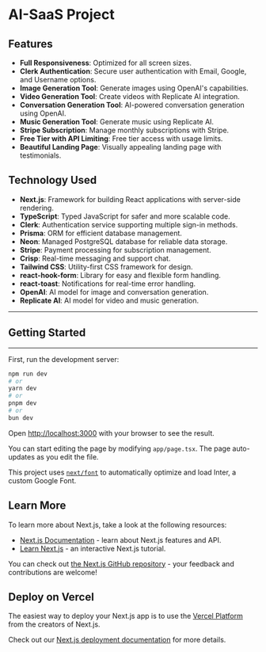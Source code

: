 



# AI-SaaS Project

## Features

- **Full Responsiveness**: Optimized for all screen sizes.
- **Clerk Authentication**: Secure user authentication with Email, Google, and Username options.
- **Image Generation Tool**: Generate images using OpenAI's capabilities.
- **Video Generation Tool**: Create videos with Replicate AI integration.
- **Conversation Generation Tool**: AI-powered conversation generation using OpenAI.
- **Music Generation Tool**: Generate music using Replicate AI.
- **Stripe Subscription**: Manage monthly subscriptions with Stripe.
- **Free Tier with API Limiting**: Free tier access with usage limits.
- **Beautiful Landing Page**: Visually appealing landing page with testimonials.

## Technology Used

- **Next.js**: Framework for building React applications with server-side rendering.
- **TypeScript**: Typed JavaScript for safer and more scalable code.
- **Clerk**: Authentication service supporting multiple sign-in methods.
- **Prisma**: ORM for efficient database management.
- **Neon**: Managed PostgreSQL database for reliable data storage.
- **Stripe**: Payment processing for subscription management.
- **Crisp**: Real-time messaging and support chat.
- **Tailwind CSS**: Utility-first CSS framework for design.
- **react-hook-form**: Library for easy and flexible form handling.
- **react-toast**: Notifications for real-time error handling.
- **OpenAI**: AI model for image and conversation generation.
- **Replicate AI**: AI model for video and music generation.

---

## Getting Started

---

First, run the development server:

```bash
npm run dev
# or
yarn dev
# or
pnpm dev
# or
bun dev
```

Open [http://localhost:3000](http://localhost:3000) with your browser to see the result.

You can start editing the page by modifying `app/page.tsx`. The page auto-updates as you edit the file.

This project uses [`next/font`](https://nextjs.org/docs/basic-features/font-optimization) to automatically optimize and load Inter, a custom Google Font.

## Learn More

To learn more about Next.js, take a look at the following resources:

- [Next.js Documentation](https://nextjs.org/docs) - learn about Next.js features and API.
- [Learn Next.js](https://nextjs.org/learn) - an interactive Next.js tutorial.

You can check out [the Next.js GitHub repository](https://github.com/vercel/next.js/) - your feedback and contributions are welcome!

## Deploy on Vercel

The easiest way to deploy your Next.js app is to use the [Vercel Platform](https://vercel.com/new?utm_medium=default-template&filter=next.js&utm_source=create-next-app&utm_campaign=create-next-app-readme) from the creators of Next.js.

Check out our [Next.js deployment documentation](https://nextjs.org/docs/deployment) for more details.
